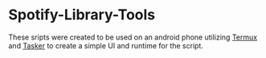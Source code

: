 # Spotify-Library-Tools
These sripts were created to be used on an android phone utilizing [Termux](https://play.google.com/store/apps/details?id=com.termux) and [Tasker](https://play.google.com/store/apps/details?id=net.dinglisch.android.taskerm) to create a simple UI and runtime for the script. 
